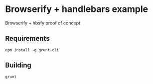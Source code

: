 # Browserify + handlebars example

Browserify + hbsfy proof of concept

## Requirements

```
npm install -g grunt-cli
```

## Building

```
grunt
```
